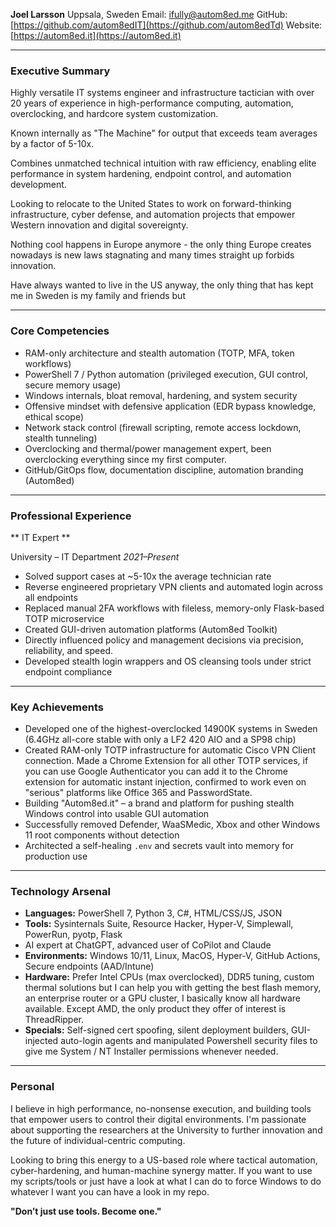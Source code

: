 **Joel Larsson**
Uppsala, Sweden
Email: [ifully@autom8ed.me](mailto:ifully@autom8ed.me)
GitHub: [https://github.com/autom8edIT](https://github.com/autom8edTd)
Website: [https://autom8ed.it](https://autom8ed.it)

---

### Executive Summary

Highly versatile IT systems engineer and infrastructure tactician with over 20 years of experience in high-performance computing, automation, overclocking, and hardcore system customization.

Known internally as "The Machine" for output that exceeds team averages by a factor of 5-10x.

Combines unmatched technical intuition with raw efficiency, enabling elite performance in system hardening, endpoint control, and automation development.

Looking to relocate to the United States to work on forward-thinking infrastructure, cyber defense, and automation projects that empower Western innovation and digital sovereignty.

Nothing cool happens in Europe anymore - the only thing Europe creates nowadays is new laws  stagnating and many times straight up forbids innovation.

Have always wanted to live in the US anyway, the only thing that has kept me in Sweden is my family and friends but 

---

### Core Competencies

* RAM-only architecture and stealth automation (TOTP, MFA, token workflows)
* PowerShell 7 / Python automation (privileged execution, GUI control, secure memory usage)
* Windows internals, bloat removal, hardening, and system security
* Offensive mindset with defensive application (EDR bypass knowledge, ethical scope)
* Network stack control (firewall scripting, remote access lockdown, stealth tunneling)
* Overclocking and thermal/power management expert, been overclocking everything since my first computer.
* GitHub/GitOps flow, documentation discipline, automation branding (Autom8ed)

---

### Professional Experience

\*\* IT Expert \*\*

&#x20;University – IT Department
*2021–Present*

* Solved support cases at \~5-10x the average technician rate
* Reverse engineered proprietary VPN clients and automated login across all endpoints
* Replaced manual 2FA workflows with fileless, memory-only Flask-based TOTP microservice
* Created GUI-driven automation platforms (Autom8ed Toolkit)
* Directly influenced policy and management decisions via precision, reliability, and speed.
* Developed stealth login wrappers and OS cleansing tools under strict endpoint compliance

---

### Key Achievements

* Developed one of the highest-overclocked 14900K systems in Sweden (6.4GHz all-core stable with only a LF2 420 AIO and a SP98 chip)
* Created RAM-only TOTP infrastructure for automatic Cisco VPN Client connection. Made a Chrome Extension for all other TOTP services, if you can use Google Authenticator you can add it to the Chrome extension for automatic instant injection, confirmed to work even on "serious" platforms like Office 365 and PasswordState.
* Building "Autom8ed.it" – a brand and platform for pushing stealth Windows control into usable GUI automation
* Successfully removed Defender, WaaSMedic, Xbox and other Windows 11 root components without detection
* Architected a self-healing `.env` and secrets vault into memory for production use

---

### Technology Arsenal

* **Languages:** PowerShell 7, Python 3, C#, HTML/CSS/JS, JSON
* **Tools:** Sysinternals Suite, Resource Hacker, Hyper-V, Simplewall, PowerRun, pyotp, Flask
* AI expert at ChatGPT, advanced user of CoPilot and Claude
* **Environments:** Windows 10/11, Linux, MacOS, Hyper-V, GitHub Actions, Secure endpoints (AAD/Intune) 
* **Hardware:** Prefer Intel CPUs (max overclocked), DDR5 tuning, custom thermal solutions but I can help you with getting the best flash memory, an enterprise router or a GPU cluster, I basically know all hardware available. Except AMD, the only product they offer of interest is ThreadRipper.
* **Specials:** Self-signed cert spoofing, silent deployment builders, GUI-injected auto-login agents and manipulated Powershell security files to give me System / NT Installer permissions whenever needed.

---

### Personal

I believe in high performance, no-nonsense execution, and building tools that empower users to control their digital environments. I'm passionate about supporting the researchers at the University to further innovation and the future of individual-centric computing.

Looking to bring this energy to a US-based role where tactical automation, cyber-hardening, and human-machine synergy matter.
If you want to use my scripts/tools or just have a look at what I can do to force Windows to do whatever I want you can have a look in my repo.

**"Don’t just use tools. Become one."**
